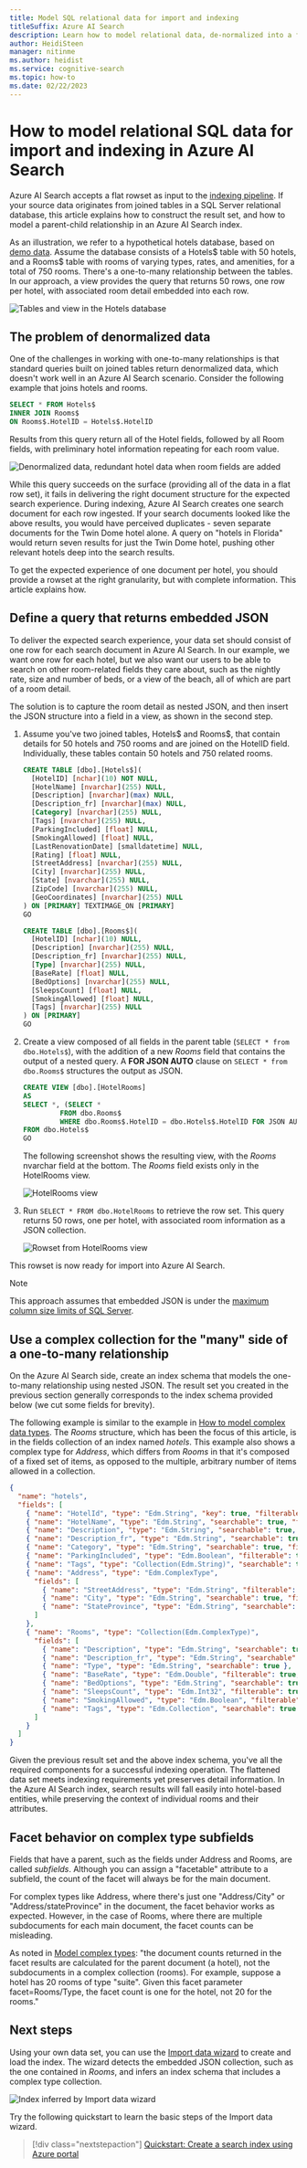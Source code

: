 ```yaml
---
title: Model SQL relational data for import and indexing
titleSuffix: Azure AI Search
description: Learn how to model relational data, de-normalized into a flat result set, for indexing and full text search in Azure AI Search.
author: HeidiSteen
manager: nitinme
ms.author: heidist
ms.service: cognitive-search
ms.topic: how-to
ms.date: 02/22/2023
---
```

# How to model relational SQL data for import and indexing in Azure AI Search

Azure AI Search accepts a flat rowset as input to the [indexing pipeline](search-what-is-an-index.md). If your source data originates from joined tables in a SQL Server relational database, this article explains how to construct the result set, and how to model a parent-child relationship in an Azure AI Search index.

As an illustration, we refer to a hypothetical hotels database, based on [demo data](https://github.com/Azure-Samples/azure-search-sample-data/tree/main/hotels). Assume the database consists of a Hotels$ table with 50 hotels, and a Rooms$ table with rooms of varying types, rates, and amenities, for a total of 750 rooms. There's a one-to-many relationship between the tables. In our approach, a view provides the query that returns 50 rows, one row per hotel, with associated room detail embedded into each row.

   ![Tables and view in the Hotels database](media/index-sql-relational-data/hotels-database-tables-view.png "Tables and view in the Hotels database")

## The problem of denormalized data

One of the challenges in working with one-to-many relationships is that standard queries built on joined tables return denormalized data, which doesn't work well in an Azure AI Search scenario. Consider the following example that joins hotels and rooms.

```sql
SELECT * FROM Hotels$
INNER JOIN Rooms$
ON Rooms$.HotelID = Hotels$.HotelID
```

Results from this query return all of the Hotel fields, followed by all Room fields, with preliminary hotel information repeating for each room value.

   ![Denormalized data, redundant hotel data when room fields are added](media/index-sql-relational-data/denormalize-data-query.png "Denormalized data, redundant hotel data when room fields are added")

While this query succeeds on the surface (providing all of the data in a flat row set), it fails in delivering the right document structure for the expected search experience. During indexing, Azure AI Search creates one search document for each row ingested. If your search documents looked like the above results, you would have perceived duplicates - seven separate documents for the Twin Dome hotel alone. A query on "hotels in Florida" would return seven results for just the Twin Dome hotel, pushing other relevant hotels deep into the search results.

To get the expected experience of one document per hotel, you should provide a rowset at the right granularity, but with complete information. This article explains how.

## Define a query that returns embedded JSON

To deliver the expected search experience, your data set should consist of one row for each search document in Azure AI Search. In our example, we want one row for each hotel, but we also want our users to be able to search on other room-related fields they care about, such as the nightly rate, size and number of beds, or a view of the beach, all of which are part of a room detail.

The solution is to capture the room detail as nested JSON, and then insert the JSON structure into a field in a view, as shown in the second step. 

1. Assume you've two joined tables, Hotels$ and Rooms$, that contain details for 50 hotels and 750 rooms and are joined on the HotelID field. Individually, these tables contain 50 hotels and 750 related rooms.

    ```sql
    CREATE TABLE [dbo].[Hotels$](
      [HotelID] [nchar](10) NOT NULL,
      [HotelName] [nvarchar](255) NULL,
      [Description] [nvarchar](max) NULL,
      [Description_fr] [nvarchar](max) NULL,
      [Category] [nvarchar](255) NULL,
      [Tags] [nvarchar](255) NULL,
      [ParkingIncluded] [float] NULL,
      [SmokingAllowed] [float] NULL,
      [LastRenovationDate] [smalldatetime] NULL,
      [Rating] [float] NULL,
      [StreetAddress] [nvarchar](255) NULL,
      [City] [nvarchar](255) NULL,
      [State] [nvarchar](255) NULL,
      [ZipCode] [nvarchar](255) NULL,
      [GeoCoordinates] [nvarchar](255) NULL
    ) ON [PRIMARY] TEXTIMAGE_ON [PRIMARY]
    GO

    CREATE TABLE [dbo].[Rooms$](
      [HotelID] [nchar](10) NULL,
      [Description] [nvarchar](255) NULL,
      [Description_fr] [nvarchar](255) NULL,
      [Type] [nvarchar](255) NULL,
      [BaseRate] [float] NULL,
      [BedOptions] [nvarchar](255) NULL,
      [SleepsCount] [float] NULL,
      [SmokingAllowed] [float] NULL,
      [Tags] [nvarchar](255) NULL
    ) ON [PRIMARY]
    GO
    ```

1. Create a view composed of all fields in the parent table (`SELECT * from dbo.Hotels$`), with the addition of a new *Rooms* field that contains the output of a nested query. A **FOR JSON AUTO** clause on `SELECT * from dbo.Rooms$` structures the output as JSON. 

     ```sql
   CREATE VIEW [dbo].[HotelRooms]
   AS
   SELECT *, (SELECT *
              FROM dbo.Rooms$
              WHERE dbo.Rooms$.HotelID = dbo.Hotels$.HotelID FOR JSON AUTO) AS Rooms
   FROM dbo.Hotels$
   GO
   ```

   The following screenshot shows the resulting view, with the *Rooms* nvarchar field at the bottom. The *Rooms* field exists only in the HotelRooms view.

   ![HotelRooms view](media/index-sql-relational-data/hotelsrooms-view.png "HoteRooms view")

1. Run `SELECT * FROM dbo.HotelRooms` to retrieve the row set. This query returns 50 rows, one per hotel, with associated room information as a JSON collection. 

   ![Rowset from HotelRooms view](media/index-sql-relational-data/hotelrooms-rowset.png "Rowset from HotelRooms view")

This rowset is now ready for import into Azure AI Search.

> [!NOTE]
> This approach assumes that embedded JSON is under the [maximum column size limits of SQL Server](/sql/sql-server/maximum-capacity-specifications-for-sql-server). 

## Use a complex collection for the "many" side of a one-to-many relationship

On the Azure AI Search side, create an index schema that models the one-to-many relationship using nested JSON. The result set you created in the previous section generally corresponds to the index schema provided below (we cut some fields for brevity).

The following example is similar to the example in [How to model complex data types](search-howto-complex-data-types.md#create-complex-fields). The *Rooms* structure, which has been the focus of this article, is in the fields collection of an index named *hotels*. This example also shows a complex type for *Address*, which differs from *Rooms* in that it's composed of a fixed set of items, as opposed to the multiple, arbitrary number of items allowed in a collection.

```json
{
  "name": "hotels",
  "fields": [
    { "name": "HotelId", "type": "Edm.String", "key": true, "filterable": true },
    { "name": "HotelName", "type": "Edm.String", "searchable": true, "filterable": false },
    { "name": "Description", "type": "Edm.String", "searchable": true, "analyzer": "en.lucene" },
    { "name": "Description_fr", "type": "Edm.String", "searchable": true, "analyzer": "fr.lucene" },
    { "name": "Category", "type": "Edm.String", "searchable": true, "filterable": true, "facetable": true },
    { "name": "ParkingIncluded", "type": "Edm.Boolean", "filterable": true, "facetable": true },
    { "name": "Tags", "type": "Collection(Edm.String)", "searchable": true, "filterable": true, "facetable": true },
    { "name": "Address", "type": "Edm.ComplexType",
      "fields": [
        { "name": "StreetAddress", "type": "Edm.String", "filterable": false, "sortable": false, "facetable": false, "searchable": true },
        { "name": "City", "type": "Edm.String", "searchable": true, "filterable": true, "sortable": true, "facetable": true },
        { "name": "StateProvince", "type": "Edm.String", "searchable": true, "filterable": true, "sortable": true, "facetable": true }
      ]
    },
    { "name": "Rooms", "type": "Collection(Edm.ComplexType)",
      "fields": [
        { "name": "Description", "type": "Edm.String", "searchable": true, "analyzer": "en.lucene" },
        { "name": "Description_fr", "type": "Edm.String", "searchable": true, "analyzer": "fr.lucene" },
        { "name": "Type", "type": "Edm.String", "searchable": true },
        { "name": "BaseRate", "type": "Edm.Double", "filterable": true, "facetable": true },
        { "name": "BedOptions", "type": "Edm.String", "searchable": true, "filterable": true, "facetable": false },
        { "name": "SleepsCount", "type": "Edm.Int32", "filterable": true, "facetable": true },
        { "name": "SmokingAllowed", "type": "Edm.Boolean", "filterable": true, "facetable": false},
        { "name": "Tags", "type": "Edm.Collection", "searchable": true }
      ]
    }
  ]
}
```

Given the previous result set and the above index schema, you've all the required components for a successful indexing operation. The flattened data set meets indexing requirements yet preserves detail information. In the Azure AI Search index, search results will fall easily into hotel-based entities, while preserving the context of individual rooms and their attributes.

## Facet behavior on complex type subfields

Fields that have a parent, such as the fields under Address and Rooms, are called *subfields*. Although you can assign a "facetable" attribute to a subfield, the count of the facet will always be for the main document.

For complex types like Address, where there's just one "Address/City" or "Address/stateProvince" in the document, the facet behavior works as expected. However, in the case of Rooms, where there are multiple subdocuments for each main document, the facet counts can be misleading.

As noted in [Model complex types](search-howto-complex-data-types.md): "the document counts returned in the facet results are calculated for the parent document (a hotel), not the subdocuments in a complex collection (rooms). For example, suppose a hotel has 20 rooms of type "suite". Given this facet parameter facet=Rooms/Type, the facet count is one for the hotel, not 20 for the rooms."

## Next steps

Using your own data set, you can use the [Import data wizard](search-import-data-portal.md) to create and load the index. The wizard detects the embedded JSON collection, such as the one contained in *Rooms*, and infers an index schema that includes a complex type collection. 

  ![Index inferred by Import data wizard](media/index-sql-relational-data/search-index-rooms-complex-collection.png "Index inferred by Import data wizard")

Try the following quickstart to learn the basic steps of the Import data wizard.

> [!div class="nextstepaction"]
> [Quickstart: Create a search index using Azure portal](search-get-started-portal.md)
